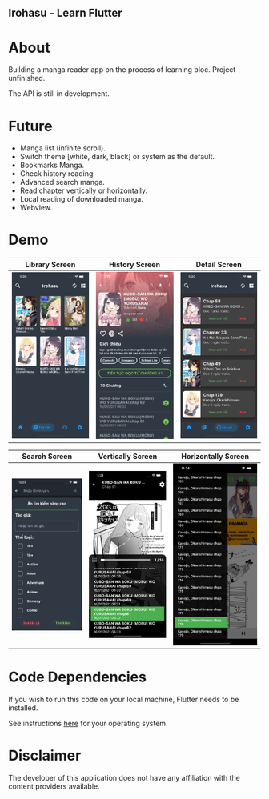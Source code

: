 ## **Irohasu - Learn Flutter**

# About

Building a manga reader app on the process of learning bloc. Project unfinished.

The API is still in development.

# Future

- Manga list (infinite scroll).
- Switch theme [white, dark, black] or system as the default.
- Bookmarks Manga.
- Check history reading.
- Advanced search manga.
- Read chapter vertically or horizontally.
- Local reading of downloaded manga.
- Webview.

# Demo

|     Library Screen   |      History Screen     |  Detail Screen |
|:---------------------:|:---------------------:|:-------------------------:
![](.github/readme-images/library.png)|![](.github/readme-images/MangaDetails.png)| ![](.github/readme-images/history.png)

|     Search Screen         |   Vertically Screen    |  Horizontally Screen |
:-------------------------:|:-------------------------:|:-------------------------:
![](.github/readme-images/search.png)|![](.github/readme-images/chapter.png)|![](.github/readme-images/webtoon.png)


# Code Dependencies

If you wish to run this code on your local machine, Flutter needs to be installed.

See instructions [here](https://flutter.dev/docs/get-started/install "here") for your operating system.

# Disclaimer

The developer of this application does not have any affiliation with the content providers available.
